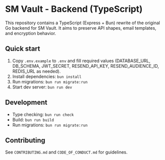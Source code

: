 # SM Vault - Backend (TypeScript)

This repository contains a TypeScript (Express + Bun) rewrite of the original Go backend for SM Vault. It aims to preserve API shapes, email templates, and encryption behavior.

## Quick start

1. Copy `.env.example` to `.env` and fill required values (DATABASE_URL, DB_SCHEMA, JWT_SECRET, RESEND_API_KEY, RESEND_AUDIENCE_ID, REDIS_URL as needed).
2. Install dependencies: `bun install`
3. Run migrations: `bun run migrate:run`
4. Start dev server: `bun run dev`

## Development

- Type checking: `bun run check`
- Build: `bun run build`
- Run migrations: `bun run migrate:run`

## Contributing

See `CONTRIBUTING.md` and `CODE_OF_CONDUCT.md` for guidelines.
